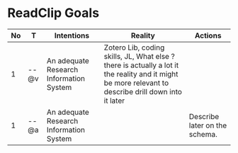 # ReadClip Goals

|No|T| Intentions |  Reality | Actions |
|--|-|------------|----------|---------|
|1|--@v|An adequate Research Information System | Zotero Lib, coding skills, JL, What else ? there is actually a lot it the reality and it might be more relevant to describe drill down into it later |  |
|1|--@a|An adequate Research Information System |   | Describe later on the schema. |



